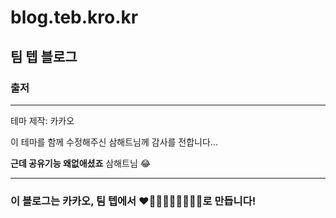 blog.teb.kro.kr
==============
## 팀 텝 블로그
### 출저
----------------
테마 제작: 카카오

이 테마를 함께 수정해주신 삼해트님께 감사를 전합니다...

**근데 공유기능 왜없애셨죠** 삼해트님 😂

----------------
### 이 블로그는 카카오, 팀 텝에서 ❤🧡💛💚💙💜🤎🖤🤍로 만듭니다!
